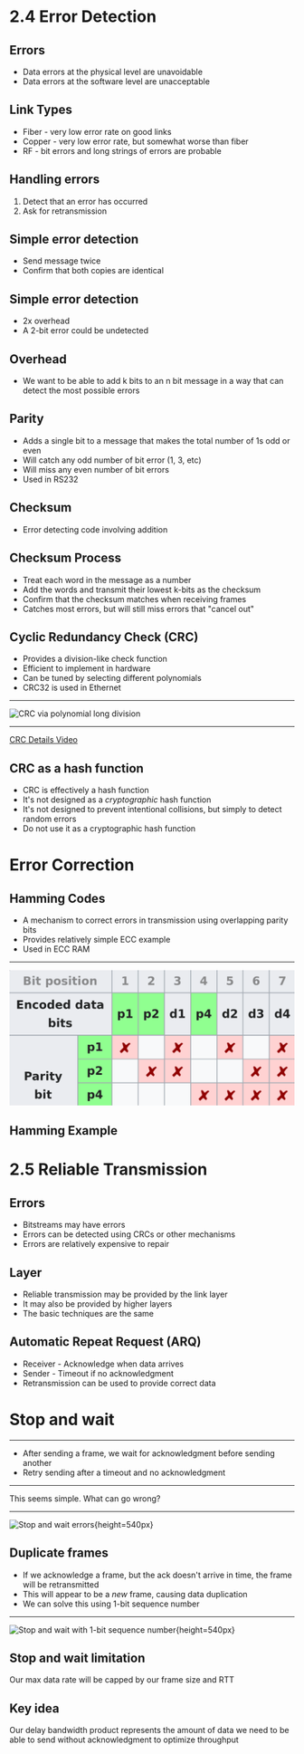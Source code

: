 2.4 Error Detection
===================

Errors
------

- Data errors at the physical level are unavoidable
- Data errors at the software level are unacceptable

Link Types
----------

- Fiber - very low error rate on good links
- Copper - very low error rate, but somewhat worse than fiber
- RF - bit errors and long strings of errors are probable

Handling errors
---------------

1. Detect that an error has occurred
2. Ask for retransmission

Simple error detection
----------------------

- Send message twice
- Confirm that both copies are identical

Simple error detection
----------------------

- 2x overhead
- A 2-bit error could be undetected

Overhead
--------

- We want to be able to add k bits to an n bit message in a way that can detect the most possible errors

Parity
------

- Adds a single bit to a message that makes the total number of 1s odd or even
- Will catch any odd number of bit error (1, 3, etc)
- Will miss any even number of bit errors
- Used in RS232

Checksum
--------

- Error detecting code involving addition

Checksum Process
----------------

- Treat each word in the message as a number
- Add the words and transmit their lowest k-bits as the checksum
- Confirm that the checksum matches when receiving frames
- Catches most errors, but will still miss errors that "cancel out"

Cyclic Redundancy Check (CRC)
-----------------------------

- Provides a division-like check function
- Efficient to implement in hardware
- Can be tuned by selecting different polynomials
- CRC32 is used in Ethernet

---

![CRC via polynomial long division](https://book.systemsapproach.org/_images/f02-15-9780123850591.png)

---

[CRC Details Video](https://www.youtube.com/watch?v=izG7qT0EpBw)

CRC as a hash function
----------------------

- CRC is effectively a hash function
- It's not designed as a *cryptographic* hash function
- It's not  designed to prevent intentional collisions, but simply to detect random errors
- Do not use it as a cryptographic hash function

Error Correction
================

Hamming Codes
-------------

- A mechanism to correct errors in transmission using overlapping parity bits
- Provides relatively simple ECC example
- Used in ECC RAM

---

![Hamming parity coverage](media/hamming.png)

Hamming Example
---------------

2.5 Reliable Transmission
=========================

Errors
------

- Bitstreams may have errors
- Errors can be detected using CRCs or other mechanisms
- Errors are relatively expensive to repair

Layer
-----

- Reliable transmission may be provided by the link layer
- It may also be provided by higher layers
- The basic techniques are the same

Automatic Repeat Request (ARQ)
------------------------------

- Receiver - Acknowledge when data arrives
- Sender - Timeout if no acknowledgment
- Retransmission can be used to provide correct data

Stop and wait
=============

---

- After sending a frame, we wait for acknowledgment before sending another
- Retry sending after a timeout and no acknowledgment

---

This seems simple. What can go wrong?

---

![Stop and wait errors](https://book.systemsapproach.org/_images/f02-17-9780123850591.png){height=540px}


Duplicate frames
----------------

- If we acknowledge a frame, but the ack doesn't arrive in time, the frame will be retransmitted
- This will appear to be a *new* frame, causing data duplication
- We can solve this using 1-bit sequence number

---

![Stop and wait with 1-bit sequence number](https://book.systemsapproach.org/_images/f02-18-9780123850591.png){height=540px}

Stop and wait limitation
------------------------

Our max data rate will be capped by our frame size and RTT

Key idea
--------

Our delay bandwidth product represents the amount of data we need to be able to send without acknowledgment to optimize throughput

